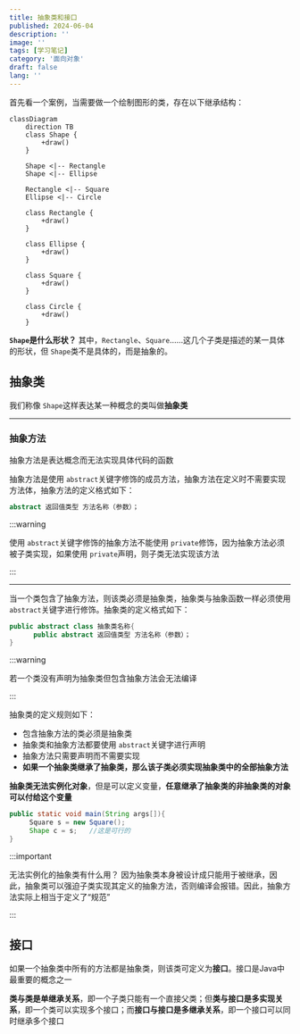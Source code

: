 ```yaml
---
title: 抽象类和接口
published: 2024-06-04
description: ''
image: ''
tags: [学习笔记]
category: '面向对象'
draft: false 
lang: ''
---
```


首先看一个案例，当需要做一个绘制图形的类，存在以下继承结构：

```mermaid
classDiagram
    direction TB
    class Shape {
        +draw()
    }

    Shape <|-- Rectangle
    Shape <|-- Ellipse

    Rectangle <|-- Square
    Ellipse <|-- Circle

    class Rectangle {
        +draw()
    }

    class Ellipse {
        +draw()
    }

    class Square {
        +draw()
    }

    class Circle {
        +draw()
    }
```

**`Shape`是什么形状？**
其中，`Rectangle`、`Square`……这几个子类是描述的某一具体的形状，但 `Shape`类不是具体的，而是抽象的。

## **抽象类**

我们称像 `Shape`这样表达某一种概念的类叫做**抽象类**

---

### **抽象方法**

抽象方法是表达概念而无法实现具体代码的函数

抽象方法是使用 `abstract`关键字修饰的成员方法，抽象方法在定义时不需要实现方法体，抽象方法的定义格式如下：

```java
abstract 返回值类型 方法名称（参数）；
```

:::warning

使用 `abstract`关键字修饰的抽象方法不能使用 `private`修饰，因为抽象方法必须被子类实现，如果使用 `private`声明，则子类无法实现该方法

:::

---

当一个类包含了抽象方法，则该类必须是抽象类，抽象类与抽象函数一样必须使用 `abstract`关键字进行修饰。抽象类的定义格式如下：

```java
public abstract class 抽象类名称{
      public abstract 返回值类型 方法名称（参数）；
}
```

:::warning

若一个类没有声明为抽象类但包含抽象方法会无法编译

:::

抽象类的定义规则如下：

- 包含抽象方法的类必须是抽象类
- 抽象类和抽象方法都要使用 `abstract`关键字进行声明
- 抽象方法只需要声明而不需要实现
- **如果一个抽象类继承了抽象类，那么该子类必须实现抽象类中的全部抽象方法**

**抽象类无法实例化对象**，但是可以定义变量，**任意继承了抽象类的非抽象类的对象可以付给这个变量**

```java
public static void main(String args[]){
     Square s = new Square();
     Shape c = s;   //这是可行的
}
```

:::important

无法实例化的抽象类有什么用？
因为抽象类本身被设计成只能用于被继承，因此，抽象类可以强迫子类实现其定义的抽象方法，否则编译会报错。因此，抽象方法实际上相当于定义了“规范”

:::

## **接口**

如果一个抽象类中所有的方法都是抽象类，则该类可定义为**接口**。接口是Java中最重要的概念之一

**类与类是单继承关系**，即一个子类只能有一个直接父类；但**类与接口是多实现关系**，即一个类可以实现多个接口；而**接口与接口是多继承关系**，即一个接口可以同时继承多个接口
